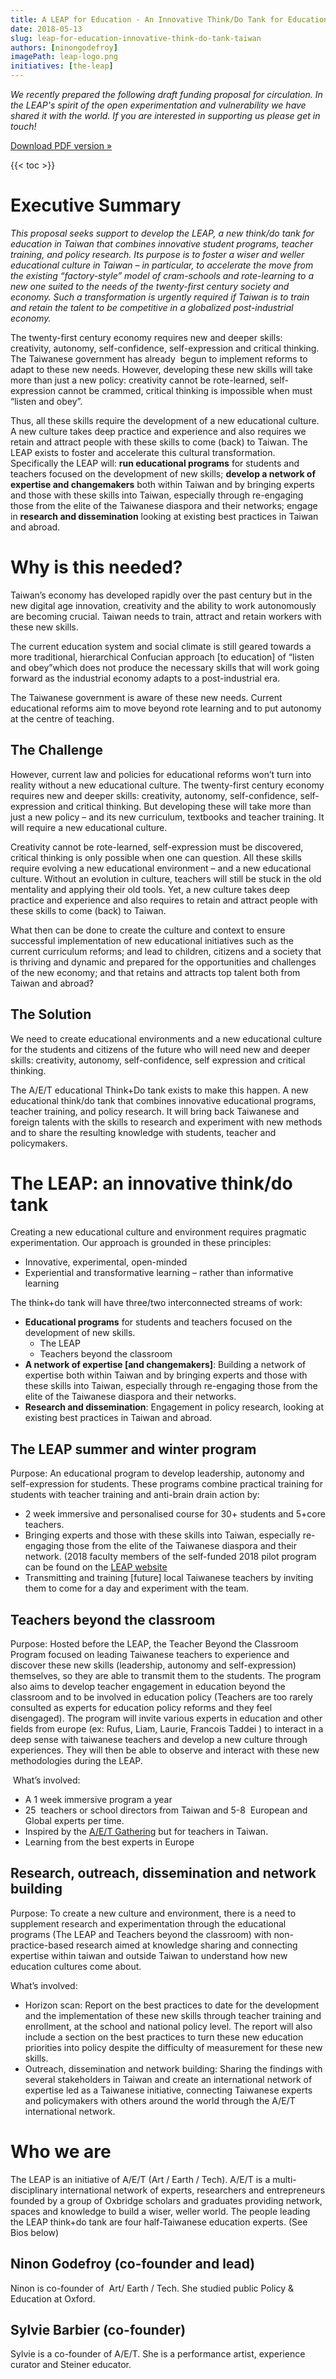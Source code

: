 ```yaml
---
title: A LEAP for Education - An Innovative Think/Do Tank for Education in Taiwan
date: 2018-05-13
slug: leap-for-education-innovative-think-do-tank-taiwan
authors: [ninongodefroy]
imagePath: leap-logo.png
initiatives: [the-leap]
---
```


*We recently prepared the following draft funding proposal for circulation. In the LEAP's spirit of the open experimentation and vulnerability we have shared it with the world. If you are interested in supporting us please get in touch!*

<a href="/files/leap-think-do-tank-proposal-may-2018.pdf">Download PDF version &raquo;</a>

{{< toc >}}

# Executive Summary

*This proposal seeks support to develop the LEAP, a new think/do tank for education in Taiwan that combines innovative student programs, teacher training, and policy research. Its purpose is to foster a wiser and weller educational culture in Taiwan – in particular, to accelerate the move from the existing “factory-style” model of cram-schools and rote-learning to a new one suited to the needs of the twenty-first century society and economy. Such a transformation is urgently required if Taiwan is to train and retain the talent to be competitive in a globalized post-industrial economy.*

The twenty-first century economy requires new and deeper skills: creativity, autonomy, self-confidence, self-expression and critical thinking. The Taiwanese government has already  begun to implement reforms to adapt to these new needs. However, developing these new skills will take more than just a new policy: creativity cannot be rote-learned, self-expression cannot be crammed, critical thinking is impossible when must “listen and obey”.

Thus, all these skills require the development of a new educational culture. A new culture takes deep practice and experience and also requires we retain and attract people with these skills to come (back) to Taiwan. The LEAP exists to foster and accelerate this cultural transformation.  Specifically the LEAP will: **run educational programs** for students and teachers focused on the development of new skills; **develop a network of expertise and changemakers** both within Taiwan and by bringing experts and those with these skills into Taiwan, especially through re-engaging those from the elite of the Taiwanese diaspora and their networks; engage in **research and dissemination** looking at existing best practices in Taiwan and abroad.

# Why is this needed?

Taiwan’s economy has developed rapidly over the past century but in the new digital age innovation, creativity and the ability to work autonomously are becoming crucial. Taiwan needs to train, attract and retain workers with these new skills.

The current education system and social climate is still geared towards a more traditional, hierarchical Confucian approach [to education] of “listen and obey”which does not produce the necessary skills that will work going forward as the industrial economy adapts to a post-industrial era.

The Taiwanese government is aware of these new needs. Current educational reforms aim to move beyond rote learning and to put autonomy at the centre of teaching.

## The Challenge

However, current law and policies for educational reforms won’t turn into reality without a new educational culture. The twenty-first century economy requires new and deeper skills: creativity, autonomy, self-confidence, self-expression and critical thinking. But developing these will take more than just a new policy – and its new curriculum, textbooks and teacher training. It will require a new educational culture.

Creativity cannot be rote-learned, self-expression must be discovered, critical thinking is only possible when one can question. All these skills require evolving a new educational environment – and a new educational culture. Without an evolution in culture, teachers will still be stuck in the old mentality and applying their old tools. Yet, a new culture takes deep practice and experience and also requires to retain and attract people with these skills to come (back) to Taiwan.

What then can be done to create the culture and context to ensure successful implementation of new educational initiatives such as the current curriculum reforms; and lead to children, citizens and a society that is thriving and dynamic and prepared for the opportunities and challenges of the new economy; and that retains and attracts top talent both from Taiwan and abroad?

## The Solution

We need to create educational environments and a new educational culture for the students and citizens of the future who will need new and deeper skills: creativity, autonomy, self-confidence, self expression and critical thinking.

The A/E/T educational Think+Do tank exists to make this happen. A new educational think/do tank that combines innovative educational programs, teacher training, and policy research. It will bring back Taiwanese and foreign talents with the skills to research and experiment with new methods and to share the resulting knowledge with students, teacher and policymakers.


# The LEAP: an innovative think/do tank

Creating a new educational culture and environment requires pragmatic experimentation. Our approach is grounded in these principles:

* Innovative, experimental, open-minded
* Experiential and transformative learning – rather than informative learning

The think+do tank will have three/two interconnected streams of work:

* **Educational programs** for students and teachers focused on the development of new skills.
  * The LEAP
  * Teachers beyond the classroom
* **A network of expertise [and changemakers]**: Building a network of expertise both within Taiwan and by bringing experts and those with these skills into Taiwan, especially through re-engaging those from the elite of the Taiwanese diaspora and their networks.
* **Research and dissemination**: Engagement in policy research, looking at existing best practices in Taiwan and abroad.

## The LEAP summer and winter program

Purpose: An educational program to develop leadership, autonomy and self-expression for students. These programs combine practical training for students with teacher training and anti-brain drain action by:

* 2 week immersive and personalised course for 30+ students and 5+core teachers.
* Bringing experts and those with these skills into Taiwan, especially re-engaging those from the elite of the Taiwanese diaspora and their network. (2018 faculty members of the self-funded 2018 pilot program can be found on the [LEAP website]
* Transmitting and training [future] local Taiwanese teachers by inviting them to come for a day and experiment with the team.

[LEAP website]: https://www.theleap-tw.com/

## Teachers beyond the classroom

Purpose: Hosted before the LEAP, the Teacher Beyond the Classroom Program focused on leading Taiwanese teachers to experience and discover these new skills (leadership, autonomy and self-expression) themselves, so they are able to transmit them to the students. The program also aims to develop teacher engagement in education beyond the classroom and to be involved in education policy (Teachers are too rarely consulted as experts for education policy reforms and they feel disengaged). The program will invite various experts in education and other fields from europe (ex: Rufus, Liam, Laurie, Francois Taddei ) to interact in a deep sense with taiwanese teachers and develop a new culture through experiences. They will then be able to observe and interact with these new methodologies during the LEAP.

 What’s involved:

* A 1 week immersive program a year
* 25  teachers or school directors from Taiwan and 5-8  European and Global experts per time.
* Inspired by the [A/E/T Gathering][gathering] but for teachers in Taiwan.
* Learning from the best experts in Europe

[gathering]: http://artearthtech.com/gathering/

## Research, outreach, dissemination and network building

Purpose: To create a new culture and environment, there is a need to supplement research and experimentation through the educational programs (The LEAP and Teachers beyond the classroom) with non-practice-based research aimed at knowledge sharing and connecting expertise within taiwan and outside Taiwan to understand how new education cultures come about.

What’s involved:

* Horizon scan: Report on the best practices to date for the development and the implementation of these new skills through teacher training and enrollment, at the school and national policy level. The report will also include a section on the best practices to turn these new education priorities into policy despite the difficulty of measurement for these new skills. 
* Outreach, dissemination and network building: Sharing the findings with several stakeholders in Taiwan and create an international network of expertise led as a Taiwanese initiative, connecting Taiwanese experts and policymakers with others around the world through the A/E/T international network.

# Who we are

The LEAP is an initiative of A/E/T (Art / Earth / Tech). A/E/T is a multi-disciplinary international network of experts, researchers and entrepreneurs founded by a group of Oxbridge scholars and graduates providing network, spaces and knowledge to build a wiser, weller world. The people leading the LEAP think+do tank are four half-Taiwanese education experts. (See Bios below)

## Ninon Godefroy (co-founder and lead)

Ninon is co-founder of  Art/ Earth / Tech. She studied public Policy & Education at Oxford.

## Sylvie Barbier (co-founder)

Sylvie is a co-founder of A/E/T. She is a performance artist, experience curator and Steiner educator.

